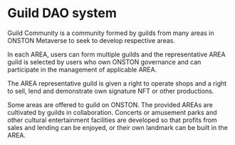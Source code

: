 # Guild DAO system

Guild Community is a community formed by guilds from many areas in ONSTON Metaverse to seek to develop respective areas.

In each AREA, users can form multiple guilds and the representative AREA guild is selected by users who own ONSTON governance and can participate in the management of applicable AREA.

The AREA representative guild is given a right to operate shops and a right to sell, lend and demonstrate own signature NFT or other productions.

Some areas are offered to guild on ONSTON. The provided AREAs are cultivated by guilds in collaboration. Concerts or amusement parks and other cultural entertainment facilities are developed so that profits from sales and lending can be enjoyed, or their own landmark can be built in the AREA.

